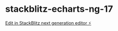 # stackblitz-echarts-ng-17

[Edit in StackBlitz next generation editor ⚡️](https://stackblitz.com/~/github.com/acsgunc/stackblitz-echarts-ng-17)